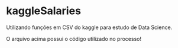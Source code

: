 # kaggleSalaries
Utilizando funções em CSV do kaggle para estudo de Data Science.

O arquivo acima possui o código utilizado no processo!
